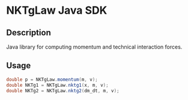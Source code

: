 # NKTgLaw Java SDK

## Description
Java library for computing momentum and technical interaction forces.

## Usage
```java
double p = NKTgLaw.momentum(m, v);
double NKTg1 = NKTgLaw.nktg1(x, m, v);
double NKTg2 = NKTgLaw.nktg2(dm_dt, m, v);
